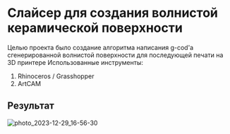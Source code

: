 # Слайсер для создания волнистой керамической поверхности
Целью проекта было создание алгоритма написания g-cod'a сгенерированной волнистой поверхности для последующей печати на 3D принтере
Использованные инструменты:
1. Rhinoceros / Grasshopper
2. ArtCAM
## Результат
![photo_2023-12-29_16-56-30](https://github.com/DaniilKosukhin/gh_slicer/assets/114745140/010160d4-f133-499d-b377-505525ddae2b)

